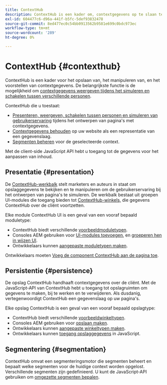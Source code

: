 ```yaml
---
title: ContextHub
description: ContextHub is een kader om, contextgegevens op te slaan te manipuleren en voor te stellen
exl-id: 604477c6-d96a-441f-b5fc-5def93832478
source-git-commit: 8ed477ec0c54bb0913562b9581e699c0bdc973ec
workflow-type: tm+mt
source-wordcount: '289'
ht-degree: 0%

---
```


# ContextHub {#contexthub}

ContextHub is een kader voor het opslaan van, het manipuleren van, en het voorstellen van contextgegevens. De belangrijkste functie is de mogelijkheid om [contextgegevens weergeven tijdens het simuleren en schakelen tussen verschillende personen](/help/sites-cloud/authoring/personalization/contexthub.md).

ContextHub die u toestaat:

* [Presenteren, weergeven, schakelen tussen personen en simuleren van gebruikerservaring](#presentation) tijdens het ontwerpen van pagina&#39;s met contextgegevens.
* [Contextgegevens behouden](#persistence) op uw website als een representatie van een gegevenslaag.
* [Segmenten beheren](#segmentation) voor de geselecteerde context.

Met de client-side JavaScript API hebt u toegang tot de gegevens voor het aanpassen van inhoud.

## Presentatie {#presentation}

De [ContextHub-werkbalk](/help/sites-cloud/authoring/personalization/contexthub.md) stelt marketers en auteurs in staat om opslaggegevens te bekijken en te manipuleren om de gebruikerservaring bij het ontwerpen van pagina&#39;s te simuleren. De werkbalk bestaat uit groepen UI-modules die toegang bieden tot [ContextHub-winkels,](#persistence) die gegevens ContextHub over de cliënt voortzetten.

Elke module ContextHub UI is een geval van een vooraf bepaald moduletype:

* ContextHub biedt verschillende [voorbeeldmoduletypen](sample-modules.md).
* Consoles AEM gebruiken voor [UI-modules toevoegen](configuring-contexthub.md#adding-a-ui-module), en [groeperen hen in wijzen UI](configuring-contexthub.md#adding-a-ui-mode).
* Ontwikkelaars kunnen [aangepaste moduletypen maken](extending-contexthub.md#creating-contexthub-ui-module-types).

Ontwikkelaars moeten [Voeg de component ContextHub aan de pagina toe](configuring-contexthub.md).

## Persistentie {#persistence}

De opslag ContextHub handhaaft contextgegevens over de cliënt. Met de JavaScript-API van ContextHub hebt u toegang tot opslagruimten om gegevens te maken, bij te werken en te verwijderen. Als dusdanig, vertegenwoordigt ContextHub een gegevenslaag op uw pagina&#39;s.

Elke opslag ContextHub is een geval van een vooraf bepaald opslagtype:

* ContextHub biedt verschillende [voorbeeldwinkeltypen](sample-stores.md).
* Consoles AEM gebruiken voor [opslaan maken](configuring-contexthub.md#creating-a-contexthub-store).
* Ontwikkelaars kunnen [aangepaste winkeltypen maken](extending-contexthub.md#creating-custom-store-candidates).
* Ontwikkelaars kunnen [toegang opslaggegevens](adding-contexthub.md#interacting-with-contexthub-stores) in JavaScript.

## Segmentering {#segmentation}

ContextHub omvat een segmenteringsmotor die segmenten beheert en bepaalt welke segmenten voor de huidige context worden opgelost. Verschillende segmenten zijn gedefinieerd. U kunt de JavaScript-API gebruiken om [omgezette segmenten bepalen](adding-contexthub.md#determining-resolved-contexthub-segments).
